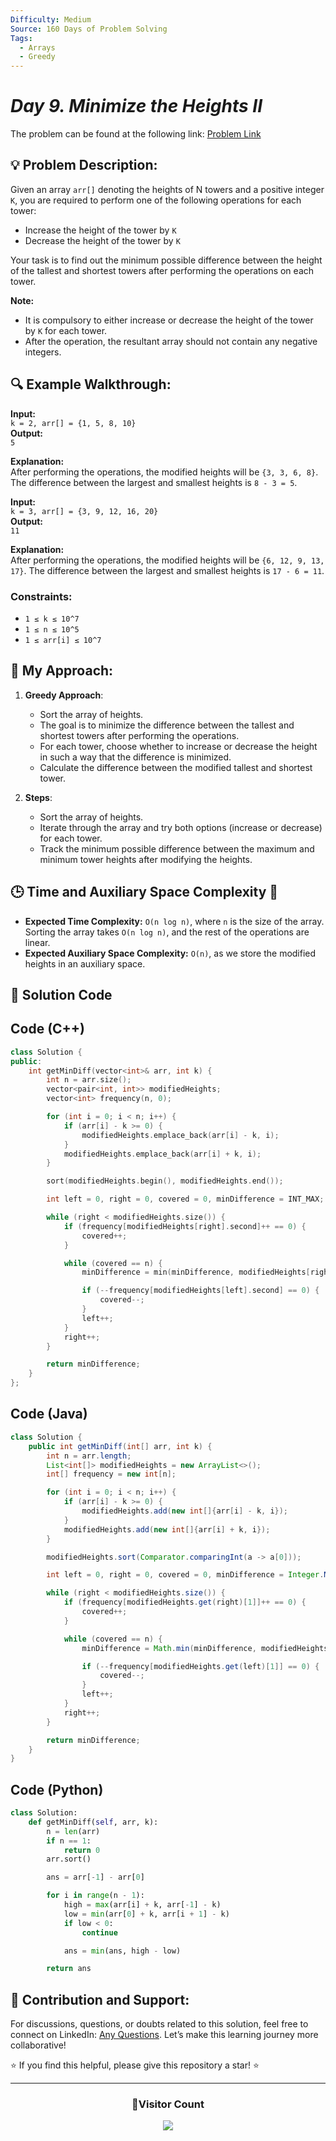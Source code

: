 ```yaml
---
Difficulty: Medium  
Source: 160 Days of Problem Solving  
Tags:
  - Arrays  
  - Greedy  
---
```


# _Day 9. Minimize the Heights II_

The problem can be found at the following link: [Problem Link](https://www.geeksforgeeks.org/batch/gfg-160-problems/track/arrays-gfg-160/problem/minimize-the-heights3351)

## 💡 **Problem Description:**

Given an array `arr[]` denoting the heights of N towers and a positive integer `K`, you are required to perform one of the following operations for each tower:

- Increase the height of the tower by `K`
- Decrease the height of the tower by `K`

Your task is to find out the minimum possible difference between the height of the tallest and shortest towers after performing the operations on each tower.

**Note:**
- It is compulsory to either increase or decrease the height of the tower by `K` for each tower.
- After the operation, the resultant array should not contain any negative integers.

## 🔍 **Example Walkthrough:**

**Input:**  
`k = 2, arr[] = {1, 5, 8, 10}`  
**Output:**  
`5`  

**Explanation:**  
After performing the operations, the modified heights will be `{3, 3, 6, 8}`. The difference between the largest and smallest heights is `8 - 3 = 5`.

**Input:**  
`k = 3, arr[] = {3, 9, 12, 16, 20}`  
**Output:**  
`11`  

**Explanation:**  
After performing the operations, the modified heights will be `{6, 12, 9, 13, 17}`. The difference between the largest and smallest heights is `17 - 6 = 11`.

### Constraints:
- `1 ≤ k ≤ 10^7`
- `1 ≤ n ≤ 10^5`
- `1 ≤ arr[i] ≤ 10^7`

## 🎯 **My Approach:**

1. **Greedy Approach**:
   - Sort the array of heights.
   - The goal is to minimize the difference between the tallest and shortest towers after performing the operations.
   - For each tower, choose whether to increase or decrease the height in such a way that the difference is minimized.
   - Calculate the difference between the modified tallest and shortest tower.

2. **Steps**:
   - Sort the array of heights.
   - Iterate through the array and try both options (increase or decrease) for each tower.
   - Track the minimum possible difference between the maximum and minimum tower heights after modifying the heights.

## 🕒 **Time and Auxiliary Space Complexity** 📝

- **Expected Time Complexity:** `O(n log n)`, where `n` is the size of the array. Sorting the array takes `O(n log n)`, and the rest of the operations are linear.
- **Expected Auxiliary Space Complexity:** `O(n)`, as we store the modified heights in an auxiliary space.

## 📝 **Solution Code**

## Code (C++)

```cpp
class Solution {
public:
    int getMinDiff(vector<int>& arr, int k) {
        int n = arr.size();
        vector<pair<int, int>> modifiedHeights;
        vector<int> frequency(n, 0);

        for (int i = 0; i < n; i++) {
            if (arr[i] - k >= 0) {
                modifiedHeights.emplace_back(arr[i] - k, i);
            }
            modifiedHeights.emplace_back(arr[i] + k, i);
        }

        sort(modifiedHeights.begin(), modifiedHeights.end());

        int left = 0, right = 0, covered = 0, minDifference = INT_MAX;

        while (right < modifiedHeights.size()) {
            if (frequency[modifiedHeights[right].second]++ == 0) {
                covered++;
            }

            while (covered == n) {
                minDifference = min(minDifference, modifiedHeights[right].first - modifiedHeights[left].first);

                if (--frequency[modifiedHeights[left].second] == 0) {
                    covered--;
                }
                left++;
            }
            right++;
        }

        return minDifference;
    }
};
```

## Code (Java)

```java
class Solution {
    public int getMinDiff(int[] arr, int k) {
        int n = arr.length;
        List<int[]> modifiedHeights = new ArrayList<>();
        int[] frequency = new int[n];

        for (int i = 0; i < n; i++) {
            if (arr[i] - k >= 0) {
                modifiedHeights.add(new int[]{arr[i] - k, i});
            }
            modifiedHeights.add(new int[]{arr[i] + k, i});
        }

        modifiedHeights.sort(Comparator.comparingInt(a -> a[0]));

        int left = 0, right = 0, covered = 0, minDifference = Integer.MAX_VALUE;

        while (right < modifiedHeights.size()) {
            if (frequency[modifiedHeights.get(right)[1]]++ == 0) {
                covered++;
            }

            while (covered == n) {
                minDifference = Math.min(minDifference, modifiedHeights.get(right)[0] - modifiedHeights.get(left)[0]);

                if (--frequency[modifiedHeights.get(left)[1]] == 0) {
                    covered--;
                }
                left++;
            }
            right++;
        }

        return minDifference;
    }
}
```

## Code (Python)

```python
class Solution:
    def getMinDiff(self, arr, k):
        n = len(arr)
        if n == 1: 
            return 0
        arr.sort()

        ans = arr[-1] - arr[0]

        for i in range(n - 1):
            high = max(arr[i] + k, arr[-1] - k)
            low = min(arr[0] + k, arr[i + 1] - k)
            if low < 0:
                continue

            ans = min(ans, high - low)

        return ans
```

## 🎯 **Contribution and Support:**

For discussions, questions, or doubts related to this solution, feel free to connect on LinkedIn: [Any Questions](https://www.linkedin.com/in/het-patel-8b110525a/). Let’s make this learning journey more collaborative!  

⭐ If you find this helpful, please give this repository a star! ⭐  

---

<div align="center">
  <h3><b>📍Visitor Count</b></h3>
</div>

<p align="center">
  <img src="https://profile-counter.glitch.me/Hunterdii/count.svg" />
</p>
